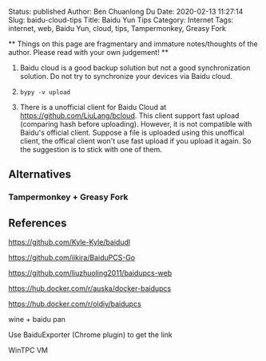 Status: published
Author: Ben Chuanlong Du
Date: 2020-02-13 11:27:14
Slug: baidu-cloud-tips
Title: Baidu Yun Tips
Category: Internet
Tags: internet, web, Baidu Yun, cloud, tips, Tampermonkey, Greasy Fork

**
Things on this page are fragmentary and immature notes/thoughts of the author. 
Please read with your own judgement!
**
 
1. Baidu cloud is a good backup solution but not a good synchronization solution.
    Do not try to synchronize your devices via Baidu cloud.

2. `bypy -v upload` 

3. There is a unofficial client for Baidu Cloud 
    at <https://github.com/LiuLang/bcloud>.
    This client support fast upload (comparing hash before uploading).
    However, it is not compatible with Baidu's official client. 
    Suppose a file is uploaded using this unoffical client,
    the offical client won't use fast upload if you upload it again.
    So the suggestion is to stick with one of them.

## Alternatives

### Tampermonkey + Greasy Fork

## References

https://github.com/Kyle-Kyle/baidudl

https://github.com/iikira/BaiduPCS-Go

https://github.com/liuzhuoling2011/baidupcs-web

https://hub.docker.com/r/auska/docker-baidupcs

https://hub.docker.com/r/oldiy/baidupcs

wine + baidu pan 

Use BaiduExporter (Chrome plugin) to get the link 


WinTPC VM
